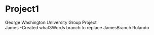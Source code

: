 # Project1
George Washington University Group Project  
James -Created what3Words branch to replace JamesBranch
Rolando  

